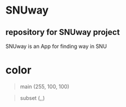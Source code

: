 SNUway
=============
repository for SNUway project
-------------
SNUway is an App for finding way in SNU

# color

>main    (255, 100, 100)

>subset  (,,)

